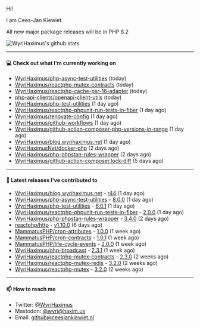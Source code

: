Hi!

I am Cees-Jan Kiewiet.

All new major package releases will be in PHP 8.2

![WyriHaximus's github stats](https://github-readme-stats.vercel.app/api?username=WyriHaximus&show_icons=true)

---

#### 💻 Check out what I'm currently working on

- [WyriHaximus/php-async-test-utilities](https://github.com/WyriHaximus/php-async-test-utilities) (today)
- [WyriHaximus/reactphp-mutex-contracts](https://github.com/WyriHaximus/reactphp-mutex-contracts) (today)
- [WyriHaximus/reactphp-cache-psr-16-adapter](https://github.com/WyriHaximus/reactphp-cache-psr-16-adapter) (today)
- [php-api-clients/openapi-client-utils](https://github.com/php-api-clients/openapi-client-utils) (today)
- [WyriHaximus/php-test-utilities](https://github.com/WyriHaximus/php-test-utilities) (1 day ago)
- [WyriHaximus/reactphp-phpunit-run-tests-in-fiber](https://github.com/WyriHaximus/reactphp-phpunit-run-tests-in-fiber) (1 day ago)
- [WyriHaximus/renovate-config](https://github.com/WyriHaximus/renovate-config) (1 day ago)
- [WyriHaximus/github-workflows](https://github.com/WyriHaximus/github-workflows) (1 day ago)
- [WyriHaximus/github-action-composer-php-versions-in-range](https://github.com/WyriHaximus/github-action-composer-php-versions-in-range) (1 day ago)
- [WyriHaximus/blog.wyrihaximus.net](https://github.com/WyriHaximus/blog.wyrihaximus.net) (1 day ago)
- [WyriHaximusNet/docker-php](https://github.com/WyriHaximusNet/docker-php) (2 days ago)
- [WyriHaximus/php-phpstan-rules-wrapper](https://github.com/WyriHaximus/php-phpstan-rules-wrapper) (2 days ago)
- [WyriHaximus/github-action-composer.lock-diff](https://github.com/WyriHaximus/github-action-composer.lock-diff) (5 days ago)

---

#### 🔭 Latest releases I've contributed to

- [WyriHaximus/blog.wyrihaximus.net](https://github.com/WyriHaximus/blog.wyrihaximus.net) - [r44](https://github.com/WyriHaximus/blog.wyrihaximus.net/releases/tag/r44) (1 day ago)
- [WyriHaximus/php-async-test-utilities](https://github.com/WyriHaximus/php-async-test-utilities) - [8.0.0](https://github.com/WyriHaximus/php-async-test-utilities/releases/tag/8.0.0) (1 day ago)
- [WyriHaximus/php-test-utilities](https://github.com/WyriHaximus/php-test-utilities) - [6.0.1](https://github.com/WyriHaximus/php-test-utilities/releases/tag/6.0.1) (1 day ago)
- [WyriHaximus/reactphp-phpunit-run-tests-in-fiber](https://github.com/WyriHaximus/reactphp-phpunit-run-tests-in-fiber) - [2.0.0](https://github.com/WyriHaximus/reactphp-phpunit-run-tests-in-fiber/releases/tag/2.0.0) (1 day ago)
- [WyriHaximus/php-phpstan-rules-wrapper](https://github.com/WyriHaximus/php-phpstan-rules-wrapper) - [3.4.0](https://github.com/WyriHaximus/php-phpstan-rules-wrapper/releases/tag/3.4.0) (2 days ago)
- [reactphp/http](https://github.com/reactphp/http) - [v1.10.0](https://github.com/reactphp/http/releases/tag/v1.10.0) (6 days ago)
- [MammatusPHP/cron-attributes](https://github.com/MammatusPHP/cron-attributes) - [1.0.0](https://github.com/MammatusPHP/cron-attributes/releases/tag/1.0.0) (1 week ago)
- [MammatusPHP/cron-contracts](https://github.com/MammatusPHP/cron-contracts) - [1.0.1](https://github.com/MammatusPHP/cron-contracts/releases/tag/1.0.1) (1 week ago)
- [MammatusPHP/life-cycle-events](https://github.com/MammatusPHP/life-cycle-events) - [2.0.0](https://github.com/MammatusPHP/life-cycle-events/releases/tag/2.0.0) (1 week ago)
- [WyriHaximus/php-broadcast](https://github.com/WyriHaximus/php-broadcast) - [2.3.1](https://github.com/WyriHaximus/php-broadcast/releases/tag/2.3.1) (1 week ago)
- [WyriHaximus/reactphp-mutex-contracts](https://github.com/WyriHaximus/reactphp-mutex-contracts) - [2.3.0](https://github.com/WyriHaximus/reactphp-mutex-contracts/releases/tag/2.3.0) (2 weeks ago)
- [WyriHaximus/reactphp-mutex-redis](https://github.com/WyriHaximus/reactphp-mutex-redis) - [3.2.0](https://github.com/WyriHaximus/reactphp-mutex-redis/releases/tag/3.2.0) (2 weeks ago)
- [WyriHaximus/reactphp-mutex](https://github.com/WyriHaximus/reactphp-mutex) - [3.2.0](https://github.com/WyriHaximus/reactphp-mutex/releases/tag/3.2.0) (2 weeks ago)

---

#### 📫 How to reach me

- Twitter: [@WyriHaximus](https://twitter.com/WyriHaximus)
- Mastodon: [@wyri@haxim.us](https://toot-toot.wyrihaxim.us/@wyri)
- Email: [github@ceesjankiewiet.nl](mailto:github@ceesjankiewiet.nl)
